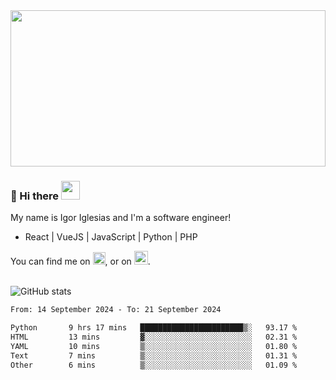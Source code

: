 <img src="https://c.tenor.com/KjVxfRrrncUAAAAd/matrix.gif" width="100%" height="250px">

### 🔭 Hi there <img src="https://raw.githubusercontent.com/MartinHeinz/MartinHeinz/master/wave.gif" width="30px">


My name is Igor Iglesias and I'm a software engineer!
<br>

<ul>
  <li> React | VueJS | JavaScript | Python | PHP </li>
</ul>
You can find me on <a href="https://twitter.com/IgorIglesias5"><img src="https://i.imgur.com/JLLlB5S.png" width="20px"></a>, or on <a href="https://www.linkedin.com/in/igor-iglesias-62478428/"><img src="https://i.imgur.com/PXyIkWx.png" width="22px"></a>.

<br>
<br>

![GitHub stats](https://github-readme-stats.vercel.app/api?username=igoiglesias&show_icons=true&count_private=true&theme=chartreuse-dark&hide_title=true)

<!--START_SECTION:waka-->

```txt
From: 14 September 2024 - To: 21 September 2024

Python       9 hrs 17 mins   ███████████████████████▒░   93.17 %
HTML         13 mins         ▓░░░░░░░░░░░░░░░░░░░░░░░░   02.31 %
YAML         10 mins         ▒░░░░░░░░░░░░░░░░░░░░░░░░   01.80 %
Text         7 mins          ▒░░░░░░░░░░░░░░░░░░░░░░░░   01.31 %
Other        6 mins          ▒░░░░░░░░░░░░░░░░░░░░░░░░   01.09 %
```

<!--END_SECTION:waka-->
